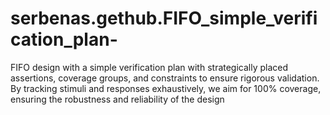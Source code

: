 # serbenas.gethub.FIFO_simple_verification_plan-
 FIFO design with a simple verification plan  with strategically placed assertions, coverage groups, and constraints to ensure rigorous validation. By tracking stimuli and responses exhaustively, we aim for 100% coverage, ensuring the robustness and reliability of the design
